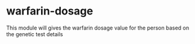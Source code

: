 # warfarin-dosage
This module will gives the warfarin dosage value for the person based on the genetic test details
